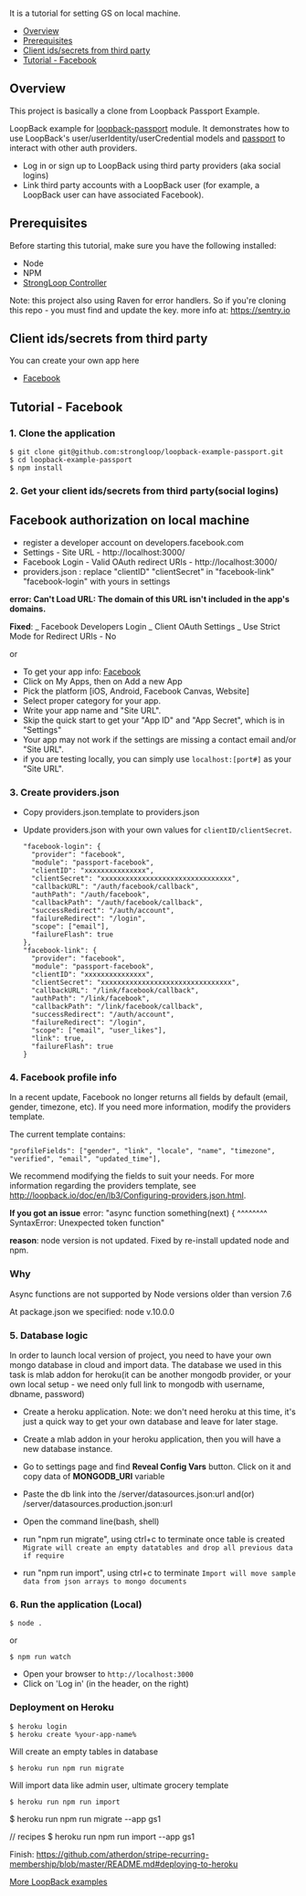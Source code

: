
It is a tutorial for setting GS on local machine.

- [Overview](#overview)
- [Prerequisites](#prerequisites)
- [Client ids/secrets from third party](#client-idssecrets-from-third-party)
- [Tutorial - Facebook](#tutorial---Facebook)



## Overview

This project is basically a clone from Loopback Passport Example.

LoopBack example for [loopback-passport](https://github.com/strongloop/loopback-passport) module. It demonstrates how to use
LoopBack's user/userIdentity/userCredential models and [passport](http://passportjs.org) to interact with other auth providers.

- Log in or sign up to LoopBack using third party providers (aka social logins)
- Link third party accounts with a LoopBack user (for example, a LoopBack user can have associated Facebook).


## Prerequisites

Before starting this tutorial, make sure you have the following installed:

- Node
- NPM
- [StrongLoop Controller](https://github.com/strongloop/strongloop)

Note: this project also using Raven for error handlers. So if you're cloning this repo - you must find and update the key.
more info at: https://sentry.io

## Client ids/secrets from third party

You can create your own app here

- [Facebook](https://developers.facebook.com/apps)


## Tutorial - Facebook

### 1. Clone the application

```
$ git clone git@github.com:strongloop/loopback-example-passport.git
$ cd loopback-example-passport
$ npm install
```

### 2. Get your client ids/secrets from third party(social logins)

## Facebook authorization on local machine
 - register a developer account on developers.facebook.com
 - Settings - Site URL - http://localhost:3000/
 - Facebook Login - Valid OAuth redirect URIs - http://localhost:3000/
 - providers.json : replace "clientID" "clientSecret" in "facebook-link" "facebook-login" with yours in settings

 **error: Can't Load URL: The domain of this URL isn't included in the app's domains.**

 **Fixed**:
 _ Facebook Developers Login
 _ Client OAuth Settings
 _ Use Strict Mode for Redirect URIs - No

 or

- To get your app info: [Facebook](https://developers.facebook.com/apps)
- Click on My Apps, then on Add a new App
- Pick the platform [iOS, Android, Facebook Canvas, Website]
- Select proper category for your app.
- Write your app name and "Site URL".
- Skip the quick start to get your "App ID" and "App Secret", which is in "Settings"
- Your app may not work if the settings are missing a contact email and/or "Site URL".
- if you are testing locally, you can simply use `localhost:[port#]` as your "Site URL".

### 3. Create providers.json

- Copy providers.json.template to providers.json
- Update providers.json with your own values for `clientID/clientSecret`.

  ```
  "facebook-login": {
    "provider": "facebook",
    "module": "passport-facebook",
    "clientID": "xxxxxxxxxxxxxxx",
    "clientSecret": "xxxxxxxxxxxxxxxxxxxxxxxxxxxxxxxx",
    "callbackURL": "/auth/facebook/callback",
    "authPath": "/auth/facebook",
    "callbackPath": "/auth/facebook/callback",
    "successRedirect": "/auth/account",
    "failureRedirect": "/login",
    "scope": ["email"],
    "failureFlash": true
  },
  "facebook-link": {
    "provider": "facebook",
    "module": "passport-facebook",
    "clientID": "xxxxxxxxxxxxxxx",
    "clientSecret": "xxxxxxxxxxxxxxxxxxxxxxxxxxxxxxxx",
    "callbackURL": "/link/facebook/callback",
    "authPath": "/link/facebook",
    "callbackPath": "/link/facebook/callback",
    "successRedirect": "/auth/account",
    "failureRedirect": "/login",
    "scope": ["email", "user_likes"],
    "link": true,
    "failureFlash": true
  }
  ```

### 4. Facebook profile info

In a recent update, Facebook no longer returns all fields by default (email, gender, timezone, etc).
If you need more information, modify the providers template.

The current template contains:
```
"profileFields": ["gender", "link", "locale", "name", "timezone", "verified", "email", "updated_time"],

```
We recommend modifying the fields to suit your needs. For more information regarding the providers template, see http://loopback.io/doc/en/lb3/Configuring-providers.json.html.



 **If you got an issue**
error: "async function something(next) {
 ^^^^^^^^
 SyntaxError: Unexpected token function"

 **reason**: node version is not updated. Fixed by re-install updated node and npm.

 ### Why
 Async functions are not supported by Node versions older than version 7.6

 At package.json we specified:  node v.10.0.0



 ### 5. Database logic

In order to launch local version of project, you need to have your own mongo database in cloud and import data.
The database we used in this task is mlab addon for heroku(it can be another mongodb provider, or your own local setup - we need only full link to mongodb with username, dbname, password)

- Create a heroku application. Note: we don't need heroku at this time, it's just a quick way to get your own database and leave for later stage.

- Create a mlab addon in your heroku application, then you will have a new database instance.
- Go to settings page and find **Reveal Config Vars** button. Click on it and copy data of **MONGODB_URI** variable

- Paste the db link into the /server/datasources.json:url and(or) /server/datasources.production.json:url

- Open the command line(bash, shell)

- run "npm run migrate", using ctrl+c to terminate once table is created
`Migrate will create an empty datatables and drop all previous data if require`

- run "npm run import", using ctrl+c to terminate
`Import will move sample data from json arrays to mongo documents`

### 6. Run the application (Local)

  ```
  $ node .
  ```

 or

 ```
 $ npm run watch
 ```



- Open your browser to `http://localhost:3000`
- Click on 'Log in' (in the header, on the right)


### Deployment on Heroku

 ```
 $ heroku login
 $ heroku create %your-app-name%
 ```

 Will create an empty tables in database
 ```
 $ heroku run npm run migrate
 ```

 Will import data like admin user, ultimate grocery template
 ```
 $ heroku run npm run import
 ```

 $ heroku run npm run migrate --app gs1


 // recipes
 $ heroku run npm run import --app gs1


 Finish: https://github.com/atherdon/stripe-recurring-membership/blob/master/README.md#deploying-to-heroku

[More LoopBack examples](https://loopback.io/doc/en/lb3/Tutorials-and-examples.html)
